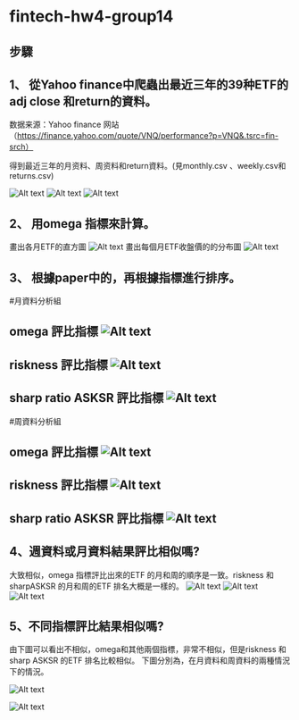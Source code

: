 # fintech-hw4-group14

步驟
---
1、 從Yahoo finance中爬蟲出最近三年的39种ETF的adj close 和return的資料。
----

数据来源：Yahoo finance 网站（https://finance.yahoo.com/quote/VNQ/performance?p=VNQ&.tsrc=fin-srch）

得到最近三年的月资料、周资料和return資料。(見monthly.csv 、weekly.csv和 returns.csv)

![Alt text](https://github.com/gongfangntu/fintech-hw4/blob/master/images/monthly.png)
![Alt text](https://github.com/gongfangntu/fintech-hw4/blob/master/images/weekly.png)
![Alt text](https://github.com/gongfangntu/fintech-hw4/blob/master/images/return%20.png)



2、 用omega 指標來計算。
---
畫出各月ETF的直方圖
![Alt text](https://github.com/gongfangntu/fintech-hw4/blob/master/images/hisrogram%E5%9C%96%E7%89%87.png)
畫出每個月ETF收盤價的的分布圖
![Alt text](https://github.com/gongfangntu/fintech-hw4/blob/master/images/pdf%E5%88%86%E5%B8%83%E5%9C%96.png)


3、 根據paper中的，再根據指標進行排序。
---
#月資料分析組  

omega 評比指標
![Alt text](https://github.com/gongfangntu/fintech-hw4/blob/master/images/omega-ranking.png)
---

riskness 評比指標
![Alt text](https://github.com/gongfangntu/fintech-hw4/blob/master/images/riskness-ranking.png)
---

sharp ratio ASKSR 評比指標
![Alt text](https://github.com/gongfangntu/fintech-hw4/blob/master/images/ASKSR-ranking.png)
---

#周資料分析組  

omega 評比指標
![Alt text](https://github.com/gongfangntu/fintech-hw4/blob/master/images/omega-weekly.png)
---

riskness 評比指標
![Alt text](https://github.com/gongfangntu/fintech-hw4/blob/master/images/riskness-week.png)
---

sharp ratio ASKSR 評比指標
![Alt text](https://github.com/gongfangntu/fintech-hw4/blob/master/images/sharp%EF%BC%8Dweekly.png)
---

4、週資料或月資料結果評比相似嗎?
----
大致相似，omega 指標評比出來的ETF 的月和周的順序是一致。riskness 和sharpASKSR 的月和周的ETF 排名大概是一樣的。
![Alt text](https://github.com/gongfangntu/fintech-hw4/blob/master/images/omega%20month%20%E4%B8%8Eweek%20%E5%B0%8D%E6%AF%94.png)
![Alt text](https://github.com/gongfangntu/fintech-hw4/blob/master/images/riskniss%20month%E5%92%8Cweek%E5%B0%8D%E6%AF%94.png)
![Alt text](https://github.com/gongfangntu/fintech-hw4/blob/master/images/sharp%20ASKSR-month%20week%20%E5%B0%8D%E6%AF%94.png)

5、不同指標評比結果相似嗎?
---

由下圖可以看出不相似，omega和其他兩個指標，非常不相似，但是riskness 和 sharp ASKSR 的ETF 排名比較相似。
下圖分別為，在月資料和周資料的兩種情況下的情況。

![Alt text](https://github.com/gongfangntu/fintech-hw4/blob/master/images/%E6%9C%88%E8%B3%87%E6%96%99%E4%B8%8B%E4%B8%89%E5%80%8B%E6%8C%87%E6%A8%99%20.png)

![Alt text](https://github.com/gongfangntu/fintech-hw4/blob/master/images/%E5%91%A8%E8%B3%87%E6%96%99%E4%B8%8B%E4%B8%89%E5%80%8B%E6%8C%87%E6%A8%99%E6%8E%92%E5%90%8D.png)
